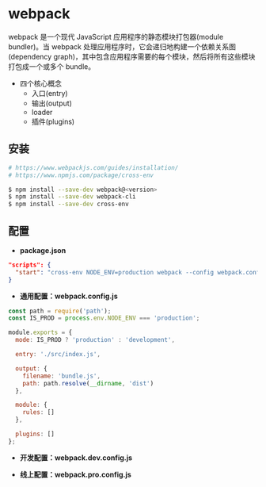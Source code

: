 # webpack

webpack 是一个现代 JavaScript 应用程序的静态模块打包器(module bundler)。当 webpack 处理应用程序时，它会递归地构建一个依赖关系图(dependency graph)，其中包含应用程序需要的每个模块，然后将所有这些模块打包成一个或多个 bundle。

- 四个核心概念
  - 入口(entry)
  - 输出(output)
  - loader
  - 插件(plugins)

## 安装

```sh
# https://www.webpackjs.com/guides/installation/
# https://www.npmjs.com/package/cross-env

$ npm install --save-dev webpack@<version>
$ npm install --save-dev webpack-cli
$ npm install --save-dev cross-env

```

## 配置

- **package.json**

```json
"scripts": {
  "start": "cross-env NODE_ENV=production webpack --config webpack.config.js"
}
```

- **通用配置：webpack.config.js**

```js
const path = require('path');
const IS_PROD = process.env.NODE_ENV === 'production';

module.exports = {
  mode: IS_PROD ? 'production' : 'development',

  entry: './src/index.js',

  output: {
    filename: 'bundle.js',
    path: path.resolve(__dirname, 'dist')
  },

  module: {
    rules: []
  },

  plugins: []
};
```

- **开发配置：webpack.dev.config.js**

- **线上配置：webpack.pro.config.js**
